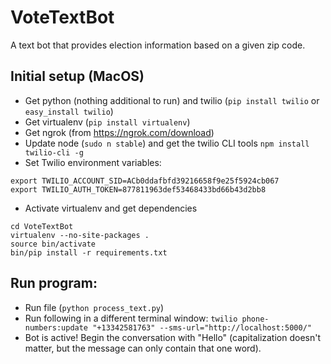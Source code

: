 # VoteTextBot

A text bot that provides election information based on a given zip code.


## Initial setup (MacOS)
+ Get python (nothing additional to run) and twilio (`pip install twilio` or `easy_install twilio`)
+ Get virtualenv (`pip install virtualenv`)
+ Get ngrok (from https://ngrok.com/download)
+ Update node (`sudo n stable`) and get the twilio CLI tools `npm install twilio-cli -g`
+ Set Twilio environment variables:
```
export TWILIO_ACCOUNT_SID=ACb0ddafbfd39216658f9e25f5924cb067
export TWILIO_AUTH_TOKEN=877811963def53468433bd66b43d2bb8
```
+ Activate virtualenv and get dependencies
```
cd VoteTextBot
virtualenv --no-site-packages .
source bin/activate
bin/pip install -r requirements.txt
```
## Run program:
+ Run file (`python process_text.py`)
+ Run following in a different terminal window: `twilio phone-numbers:update "+13342581763" --sms-url="http://localhost:5000/"`
+ Bot is active! Begin the conversation with "Hello" (capitalization doesn't matter, but the message can only contain that one word).
